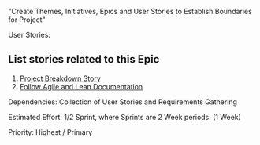 "Create Themes, Initiatives, Epics and User Stories to Establish Boundaries for Project"

User Stories:
## List stories related to this Epic
1. [Project Breakdown Story](./stories/story_high_level_breakdown.md)
2. [Follow Agile and Lean Documentation](./stories/story_follow_agile_lean.md)

Dependencies: Collection of User Stories and Requirements Gathering

Estimated Effort: 1/2 Sprint, where Sprints are 2 Week periods. (1 Week)

Priority: Highest / Primary